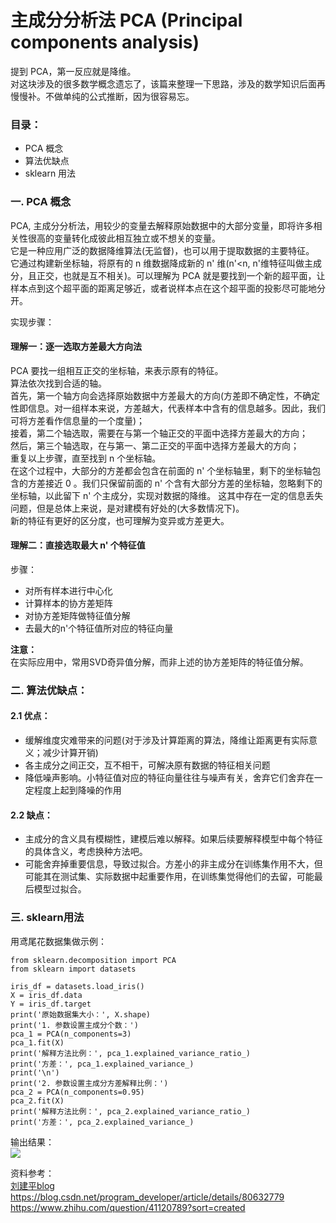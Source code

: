 # 主成分分析法 PCA (Principal components analysis)
提到 PCA，第一反应就是降维。  
对这块涉及的很多数学概念遗忘了，该篇来整理一下思路，涉及的数学知识后面再慢慢补。不做单纯的公式推断，因为很容易忘。  
>
### 目录：
- PCA 概念
- 算法优缺点
- sklearn 用法

### 一. PCA 概念
PCA, 主成分分析法，用较少的变量去解释原始数据中的大部分变量，即将许多相关性很高的变量转化成彼此相互独立或不想关的变量。  
它是一种应用广泛的数据降维算法(无监督)，也可以用于提取数据的主要特征。   
它通过构建新坐标轴，将原有的 n 维数据降成新的 n' 维(n'<n, n'维特征叫做主成分，且正交，也就是互不相关)。可以理解为 PCA 就是要找到一个新的超平面，让样本点到这个超平面的距离足够近，或者说样本点在这个超平面的投影尽可能地分开。    
>
实现步骤：  
#### 理解一：逐一选取方差最大方向法  
PCA 要找一组相互正交的坐标轴，来表示原有的特征。    
算法依次找到合适的轴。  
首先，第一个轴方向会选择原始数据中方差最大的方向(方差即不确定性，不确定性即信息。对一组样本来说，方差越大，代表样本中含有的信息越多。因此，我们可将方差看作信息量的一个度量)；    
接着，第二个轴选取，需要在与第一个轴正交的平面中选择方差最大的方向；   
然后，第三个轴选取，在与第一、第二正交的平面中选择方差最大的方向；   
重复以上步骤，直至找到 n 个坐标轴。    
在这个过程中，大部分的方差都会包含在前面的 n' 个坐标轴里，剩下的坐标轴包含的方差接近 0 。我们只保留前面的 n' 个含有大部分方差的坐标轴，忽略剩下的坐标轴，以此留下 n' 个主成分，实现对数据的降维。  这其中存在一定的信息丢失问题，但是总体上来说，是对建模有好处的(大多数情况下)。    
新的特征有更好的区分度，也可理解为变异或方差更大。  
>
#### 理解二：直接选取最大 n' 个特征值 
步骤：  
- 对所有样本进行中心化
- 计算样本的协方差矩阵
- 对协方差矩阵做特征值分解
- 去最大的n'个特征值所对应的特征向量

**注意：**  
在实际应用中，常用SVD奇异值分解，而非上述的协方差矩阵的特征值分解。  
>

### 二. 算法优缺点：

#### 2.1 优点：  
- 缓解维度灾难带来的问题(对于涉及计算距离的算法，降维让距离更有实际意义；减少计算开销)  
- 各主成分之间正交，互不相干，可解决原有数据的特征相关问题  
- 降低噪声影响。小特征值对应的特征向量往往与噪声有关，舍弃它们舍弃在一定程度上起到降噪的作用  
>
#### 2.2 缺点：
- 主成分的含义具有模糊性，建模后难以解释。如果后续要解释模型中每个特征的具体含义，考虑换种方法吧。  
- 可能舍弃掉重要信息，导致过拟合。方差小的非主成分在训练集作用不大，但可能其在测试集、实际数据中起重要作用，在训练集觉得他们的去留，可能最后模型过拟合。 
>
>
### 三. sklearn用法
用鸢尾花数据集做示例：  
```
from sklearn.decomposition import PCA
from sklearn import datasets

iris_df = datasets.load_iris()
X = iris_df.data
Y = iris_df.target
print('原始数据集大小：', X.shape)
print('1. 参数设置主成分个数：')
pca_1 = PCA(n_components=3)
pca_1.fit(X)
print('解释方法比例：', pca_1.explained_variance_ratio_)
print('方差：', pca_1.explained_variance_)
print('\n')
print('2. 参数设置主成分方差解释比例：')
pca_2 = PCA(n_components=0.95)
pca_2.fit(X)
print('解释方法比例：', pca_2.explained_variance_ratio_)
print('方差：', pca_2.explained_variance_)
```
输出结果：  
![](https://sc01.alicdn.com/kf/U82a3f027e6c94431b3a20aeaa96d547bh.jpg)  

>
资料参考：  
[刘建平blog](https://www.cnblogs.com/pinard/p/6239403.html)  
https://blog.csdn.net/program_developer/article/details/80632779  
https://www.zhihu.com/question/41120789?sort=created  


